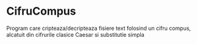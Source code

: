 # CifruCompus
Program care cripteaza/decripteaza fisiere text folosind un cifru compus, alcatuit din cifrurile clasice Caesar si substitutie simpla
